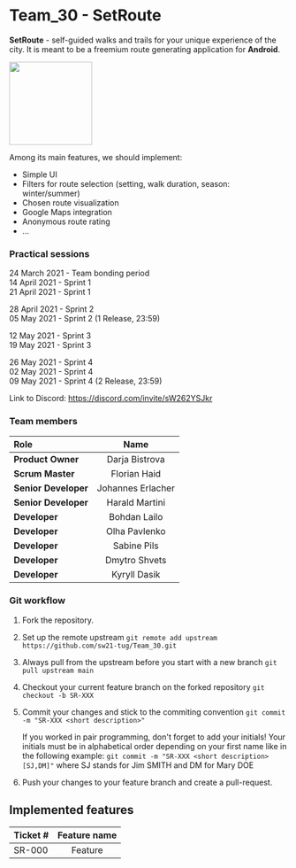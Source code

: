 # Team_30 - SetRoute

**SetRoute** - self-guided walks and trails for your unique experience of the city. 
It is meant to be a freemium route generating application for **Android**.

<img src="https://i.postimg.cc/nrqsWJHn/route-in-phone.png" width="150">

Among its main features, we should implement:
  
  * Simple UI
  * Filters for route selection (setting, walk duration, season: winter/summer)
  * Chosen route visualization
  * Google Maps integration
  * Anonymous route rating
  * ...

### Practical sessions
24 March 2021 - Team bonding period\
14 April 2021 - Sprint 1\
21 April 2021 - Sprint 1
  
28 April 2021 - Sprint 2\
05 May 2021   - Sprint 2 (1 Release, 23:59)

12 May 2021   - Sprint 3\
19 May 2021   - Sprint 3

26 May 2021   - Sprint 4\
02 May 2021   - Sprint 4\
09 May 2021   - Sprint 4 (2 Release, 23:59)
  
Link to Discord: https://discord.com/invite/sW262YSJkr  

### Team members

| Role                 | Name                  | 
| :---                 | :----:                |
| **Product Owner**    | Darja Bistrova        |
| **Scrum Master**     | Florian Haid          | 
| **Senior Developer** | Johannes Erlacher     |
| **Senior Developer** | Harald Martini        |
| **Developer**        | Bohdan Lailo          |
| **Developer**        | Olha Pavlenko         |
| **Developer**        | Sabine Pils           |
| **Developer**        | Dmytro Shvets         |
| **Developer**        | Kyryll Dasik          |


### Git workflow
1. Fork the repository.
2. Set up the remote upstream `git remote add upstream https://github.com/sw21-tug/Team_30.git`
3. Always pull from the upstream before you start with a new branch `git pull upstream main`
4. Checkout your current feature branch on the forked repository `git checkout -b SR-XXX`
5. Commit your changes and stick to the commiting convention `git commit -m "SR-XXX <short description>"`

   If you worked in pair programming, don't forget to add your initials! Your initials must be in alphabetical order depending on your first name like in the following example: `git commit -m "SR-XXX <short description> [SJ,DM]"` where SJ stands for Jim SMITH and DM for Mary DOE
   
6. Push your changes to your feature branch and create a pull-request.


## Implemented features
| Ticket #     | Feature name| 
| :---         |    :----:   |
| SR-000       |    Feature  |
